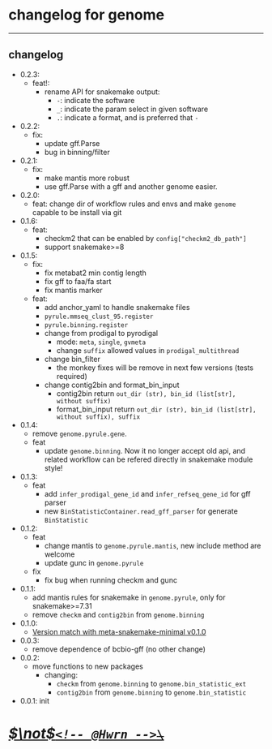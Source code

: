 <!--
 * @Date: 2023-08-07 15:18:41
 * @LastEditors: Hwrn hwrn.aou@sjtu.edu.cn
 * @LastEditTime: 2024-03-29 15:49:44
 * @FilePath: /genome/changelog.md
 * @Description:
-->

changelog for genome
====================

---

## changelog

- 0.2.3:
  - feat!:
    - rename API for snakemake output:
      - `-`: indicate the software
      - `_`: indicate the param select in given software
      - `.`: indicate a format, and is preferred that `-`
- 0.2.2:
  - fix:
    - update gff.Parse
    - bug in binning/filter
- 0.2.1:
  - fix:
    - make mantis more robust
    - use gff.Parse with a gff and another genome easier.
- 0.2.0:
  - feat: change dir of workflow rules and envs and make `genome` capable to be install via git
- 0.1.6:
  - feat:
    - checkm2 that can be enabled by `config["checkm2_db_path"]`
    - support snakemake>=8
- 0.1.5:
  - fix:
    - fix metabat2 min contig length
    - fix gff to faa/fa start
    - fix mantis marker
  - feat:
    - add anchor_yaml to handle snakemake files
    - `pyrule.mmseq_clust_95.register`
    - `pyrule.binning.register`
    - change from prodigal to pyrodigal
      - mode: `meta`, `single`, `gvmeta`
      - change `suffix` allowed values in `prodigal_multithread`
    - change bin_filter
      - the monkey fixes will be remove in next few versions (tests required)
    - change contig2bin and format_bin_input
      - contig2bin return `out_dir (str), bin_id (list[str], without suffix)`
      - format_bin_input return
          `out_dir (str), bin_id (list[str], without suffix), suffix`
- 0.1.4:
  - remove `genome.pyrule.gene`.
  - feat
    - update `genome.binning`. Now it no longer accept old api, and related workflow can be refered directly in snakemake module style!
- 0.1.3:
  - feat
    - add `infer_prodigal_gene_id` and `infer_refseq_gene_id` for gff parser
    - new `BinStatisticContainer.read_gff_parser` for generate `BinStatistic`
- 0.1.2:
  - feat
    - change mantis to `genome.pyrule.mantis`, new include method are welcome
    - update gunc in `genome.pyrule`
  - fix
    - fix bug when running checkm and gunc
- 0.1.1:
  - add mantis rules for snakemake in `genome.pyrule`, only for snakemake>=7.31
  - remove `checkm` and `contig2bin` from `genome.binning`
- 0.1.0:
  - [Version match with meta-snakemake-minimal v0.1.0](http://202.120.45.162:12080/Metabolic_Modeling/genome/releases/tag/version-0.1.0)
- 0.0.3:
  - remove dependence of bcbio-gff (no other change)
- 0.0.2:
  - move functions to new packages
    - changing:
      - `checkm` from `genome.binning` to `genome.bin_statistic_ext`
      - `contig2bin` from `genome.binning` to `genome.bin_statistic`
- 0.0.1: init

# [***$\not$`<!-- @Hwrn -->`*~~`\`~~**](README.md)
